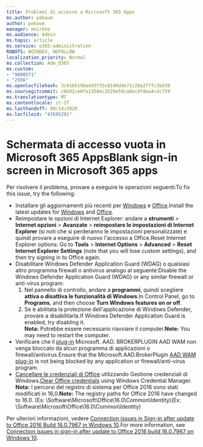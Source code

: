 ```yaml
---
title: Problemi di accesso a Microsoft 365 Apps
ms.author: pebaum
author: pebaum
manager: mnirkhe
ms.audience: Admin
ms.topic: article
ms.service: o365-administration
ROBOTS: NOINDEX, NOFOLLOW
localization_priority: Normal
ms.collection: Adm_O365
ms.custom:
- "9000571"
- "2556"
ms.openlocfilehash: 3c016b198ad43f35c8149dde71c28a2f7fc3bd38
ms.sourcegitcommit: c6692ce0fa1358ec3529e59ca0ecdfdea4cdc759
ms.translationtype: MT
ms.contentlocale: it-IT
ms.lasthandoff: 09/14/2020
ms.locfileid: "47695291"
---
```

# <a name="blank-sign-in-screen-in-microsoft-365-apps"></a><span data-ttu-id="13795-102">Schermata di accesso vuota in Microsoft 365 Apps</span><span class="sxs-lookup"><span data-stu-id="13795-102">Blank sign-in screen in Microsoft 365 apps</span></span>

<span data-ttu-id="13795-103">Per risolvere il problema, provare a eseguire le operazioni seguenti:</span><span class="sxs-lookup"><span data-stu-id="13795-103">To fix this issue, try the following:</span></span>
- <span data-ttu-id="13795-104">Installare gli aggiornamenti più recenti per [Windows](https://support.microsoft.com/help/4027667/windows-10-update) e [Office](https://support.office.com/article/update-office-and-your-computer-with-microsoft-update-2ab296f3-7f03-43a2-8e50-46de917611c5).</span><span class="sxs-lookup"><span data-stu-id="13795-104">Install the latest updates for [Windows](https://support.microsoft.com/help/4027667/windows-10-update) and [Office](https://support.office.com/article/update-office-and-your-computer-with-microsoft-update-2ab296f3-7f03-43a2-8e50-46de917611c5).</span></span>
- <span data-ttu-id="13795-105">Reimpostare le opzioni di Internet Explorer: andare a **strumenti**  >  **Internet opzioni**  >  **Avanzate**  >  **reimpostare le impostazioni di Internet Explorer** (si noti che si perderanno le impostazioni personalizzate) e quindi provare a eseguire di nuovo l'accesso a Office.</span><span class="sxs-lookup"><span data-stu-id="13795-105">Reset Internet Explorer options: Go to **Tools** > **Internet Options** > **Advanced** > **Reset Internet Explorer Settings** (note that you will lose custom settings), and then try signing in to Office again.</span></span>
- <span data-ttu-id="13795-106">Disabilitare Windows Defender Application Guard (WDAG) o qualsiasi altro programma firewall o antivirus analogo al seguente:</span><span class="sxs-lookup"><span data-stu-id="13795-106">Disable the Windows Defender Application Guard (WDAG) or any similar firewall or anti-virus program:</span></span>
    1. <span data-ttu-id="13795-107">Nel pannello di controllo, andare a **programmi**, quindi scegliere **attiva o disattiva le funzionalità di Windows**.</span><span class="sxs-lookup"><span data-stu-id="13795-107">In Control Panel, go to **Programs**, and then choose **Turn Windows features on or off**.</span></span>
    2. <span data-ttu-id="13795-108">Se è abilitata la protezione dell'applicazione di Windows Defender, provare a disabilitarla.</span><span class="sxs-lookup"><span data-stu-id="13795-108">If Windows Defender Application Guard is enabled, try disabling it.</span></span><br/>
    <span data-ttu-id="13795-109">**Nota:** Potrebbe essere necessario riavviare il computer.</span><span class="sxs-lookup"><span data-stu-id="13795-109">**Note:** You may need to restart the computer.</span></span>
- <span data-ttu-id="13795-110">Verificare che il [plug-in](https://docs.microsoft.com/office365/troubleshoot/administration/connection-issue-when-sign-in-office-2016#symptom-1) Microsoft. AAD. BROKERPLUGIN AAD WAM non venga bloccato da alcun programma di applicazioni o firewall/antivirus.</span><span class="sxs-lookup"><span data-stu-id="13795-110">Ensure that the Microsoft.AAD.BrokerPlugin [AAD WAM plug-in](https://docs.microsoft.com/office365/troubleshoot/administration/connection-issue-when-sign-in-office-2016#symptom-1) is not being blocked by any application or firewall/anti-virus program.</span></span>
- <span data-ttu-id="13795-111">[Cancellare le credenziali di Office](https://docs.microsoft.com/office/troubleshoot/error-messages/another-account-already-signed-in#step-3-clear-cached-credentials-on-the-computer) utilizzando Gestione credenziali di Windows.</span><span class="sxs-lookup"><span data-stu-id="13795-111">[Clear Office credentials](https://docs.microsoft.com/office/troubleshoot/error-messages/another-account-already-signed-in#step-3-clear-cached-credentials-on-the-computer) using Windows Credential Manager.</span></span><br/>
    <span data-ttu-id="13795-112">**Nota:** I percorsi del registro di sistema per Office 2016 sono stati modificati in 16,0.</span><span class="sxs-lookup"><span data-stu-id="13795-112">**Note:** The registry paths for Office 2016 have changed to 16.0.</span></span> <span data-ttu-id="13795-113">(Es: \Software\Microsoft\Office\16.0\Common\Identity\)</span><span class="sxs-lookup"><span data-stu-id="13795-113">(Ex: \Software\Microsoft\Office\16.0\Common\Identity\)</span></span>

<span data-ttu-id="13795-114">Per ulteriori informazioni, vedere [Connection issues in Sign-in after update to Office 2016 Build 16.0.7967 in Windows 10](https://docs.microsoft.com/office365/troubleshoot/administration/connection-issue-when-sign-in-office-2016).</span><span class="sxs-lookup"><span data-stu-id="13795-114">For more information, see [Connection issues in sign-in after update to Office 2016 build 16.0.7967 on Windows 10](https://docs.microsoft.com/office365/troubleshoot/administration/connection-issue-when-sign-in-office-2016).</span></span>